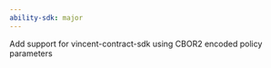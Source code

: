 ```yaml
---
ability-sdk: major
---
```


Add support for vincent-contract-sdk using CBOR2 encoded policy parameters
